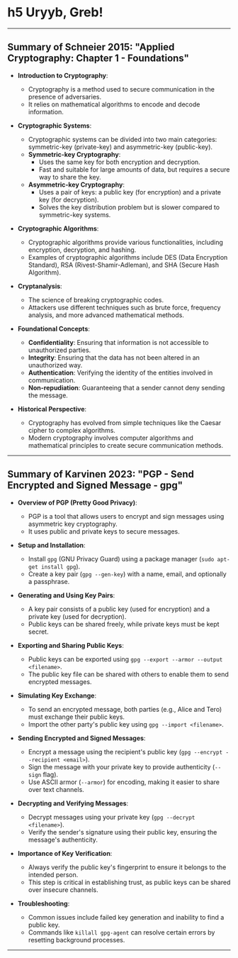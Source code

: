 # h5 Uryyb, Greb!

---

## Summary of Schneier 2015: "Applied Cryptography: Chapter 1 - Foundations"

- **Introduction to Cryptography**: 
  - Cryptography is a method used to secure communication in the presence of adversaries.
  - It relies on mathematical algorithms to encode and decode information.
  
- **Cryptographic Systems**:
  - Cryptographic systems can be divided into two main categories: symmetric-key (private-key) and asymmetric-key (public-key).
  - **Symmetric-key Cryptography**:
    - Uses the same key for both encryption and decryption.
    - Fast and suitable for large amounts of data, but requires a secure way to share the key.
  - **Asymmetric-key Cryptography**:
    - Uses a pair of keys: a public key (for encryption) and a private key (for decryption).
    - Solves the key distribution problem but is slower compared to symmetric-key systems.

- **Cryptographic Algorithms**:
  - Cryptographic algorithms provide various functionalities, including encryption, decryption, and hashing.
  - Examples of cryptographic algorithms include DES (Data Encryption Standard), RSA (Rivest-Shamir-Adleman), and SHA (Secure Hash Algorithm).

- **Cryptanalysis**:
  - The science of breaking cryptographic codes.
  - Attackers use different techniques such as brute force, frequency analysis, and more advanced mathematical methods.

- **Foundational Concepts**:
  - **Confidentiality**: Ensuring that information is not accessible to unauthorized parties.
  - **Integrity**: Ensuring that the data has not been altered in an unauthorized way.
  - **Authentication**: Verifying the identity of the entities involved in communication.
  - **Non-repudiation**: Guaranteeing that a sender cannot deny sending the message.

- **Historical Perspective**:
  - Cryptography has evolved from simple techniques like the Caesar cipher to complex algorithms.
  - Modern cryptography involves computer algorithms and mathematical principles to create secure communication methods.

---

## Summary of Karvinen 2023: "PGP - Send Encrypted and Signed Message - gpg"

- **Overview of PGP (Pretty Good Privacy)**:
  - PGP is a tool that allows users to encrypt and sign messages using asymmetric key cryptography.
  - It uses public and private keys to secure messages.

- **Setup and Installation**:
  - Install `gpg` (GNU Privacy Guard) using a package manager (`sudo apt-get install gpg`).
  - Create a key pair (`gpg --gen-key`) with a name, email, and optionally a passphrase.

- **Generating and Using Key Pairs**:
  - A key pair consists of a public key (used for encryption) and a private key (used for decryption).
  - Public keys can be shared freely, while private keys must be kept secret.

- **Exporting and Sharing Public Keys**:
  - Public keys can be exported using `gpg --export --armor --output <filename>`.
  - The public key file can be shared with others to enable them to send encrypted messages.

- **Simulating Key Exchange**:
  - To send an encrypted message, both parties (e.g., Alice and Tero) must exchange their public keys.
  - Import the other party's public key using `gpg --import <filename>`.

- **Sending Encrypted and Signed Messages**:
  - Encrypt a message using the recipient's public key (`gpg --encrypt --recipient <email>`).
  - Sign the message with your private key to provide authenticity (`--sign` flag).
  - Use ASCII armor (`--armor`) for encoding, making it easier to share over text channels.

- **Decrypting and Verifying Messages**:
  - Decrypt messages using your private key (`gpg --decrypt <filename>`).
  - Verify the sender's signature using their public key, ensuring the message's authenticity.

- **Importance of Key Verification**:
  - Always verify the public key's fingerprint to ensure it belongs to the intended person.
  - This step is critical in establishing trust, as public keys can be shared over insecure channels.

- **Troubleshooting**:
  - Common issues include failed key generation and inability to find a public key.
  - Commands like `killall gpg-agent` can resolve certain errors by resetting background processes.

---

